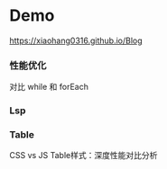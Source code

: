 # Demo
https://xiaohang0316.github.io/Blog

###  性能优化
  对比 while 和 forEach

### Lsp

### Table
  CSS vs JS Table样式：深度性能对比分析